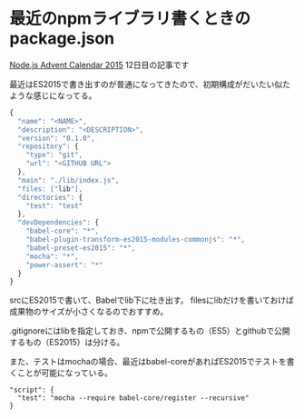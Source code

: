 # 最近のnpmライブラリ書くときのpackage.json

[Node.js Advent Calendar 2015](http://qiita.com/advent-calendar/2015/nodejs) 12日目の記事です

最近はES2015で書き出すのが普通になってきたので、初期構成がだいたい似たような感じになってる。

```js
{
  "name": "<NAME>",
  "description": "<DESCRIPTION>",
  "version": "0.1.0",
  "repository": {
    "type": "git",
    "url": "<GITHUB URL">
  },
  "main": "./lib/index.js",
  "files: ["lib"],
  "directories": {
    "test": "test"
  },
  "devDependencies": {
    "babel-core": "*",
    "babel-plugin-transform-es2015-modules-commonjs": "*",
    "babel-preset-es2015": "*",
    "mocha": "*",
    "power-assert": "*"
  }
}
```

srcにES2015で書いて、Babelでlib下に吐き出す。
filesにlibだけを書いておけば成果物のサイズが小さくなるのでおすすめ。

.gitignoreにはlibを指定しておき、npmで公開するもの（ES5）とgithubで公開するもの（ES2015）は分ける。

また、テストはmochaの場合、最近はbabel-coreがあればES2015でテストを書くことが可能になっている。

```
"script": {
  "test": "mocha --require babel-core/register --recursive"
}
```
